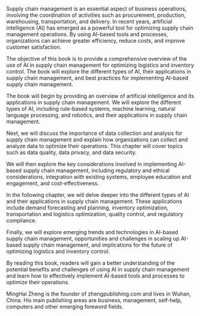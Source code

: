
Supply chain management is an essential aspect of business operations, involving the coordination of activities such as procurement, production, warehousing, transportation, and delivery. In recent years, artificial intelligence (AI) has emerged as a powerful tool for optimizing supply chain management operations. By using AI-based tools and processes, organizations can achieve greater efficiency, reduce costs, and improve customer satisfaction.

The objective of this book is to provide a comprehensive overview of the use of AI in supply chain management for optimizing logistics and inventory control. The book will explore the different types of AI, their applications in supply chain management, and best practices for implementing AI-based supply chain management.

The book will begin by providing an overview of artificial intelligence and its applications in supply chain management. We will explore the different types of AI, including rule-based systems, machine learning, natural language processing, and robotics, and their applications in supply chain management.

Next, we will discuss the importance of data collection and analysis for supply chain management and explain how organizations can collect and analyze data to optimize their operations. This chapter will cover topics such as data quality, data privacy, and data security.

We will then explore the key considerations involved in implementing AI-based supply chain management, including regulatory and ethical considerations, integration with existing systems, employee education and engagement, and cost-effectiveness.

In the following chapter, we will delve deeper into the different types of AI and their applications in supply chain management. These applications include demand forecasting and planning, inventory optimization, transportation and logistics optimization, quality control, and regulatory compliance.

Finally, we will explore emerging trends and technologies in AI-based supply chain management, opportunities and challenges in scaling up AI-based supply chain management, and implications for the future of optimizing logistics and inventory control.

By reading this book, readers will gain a better understanding of the potential benefits and challenges of using AI in supply chain management and learn how to effectively implement AI-based tools and processes to optimize their operations.

MingHai Zheng is the founder of zhengpublishing.com and lives in Wuhan, China. His main publishing areas are business, management, self-help, computers and other emerging foreword fields.
